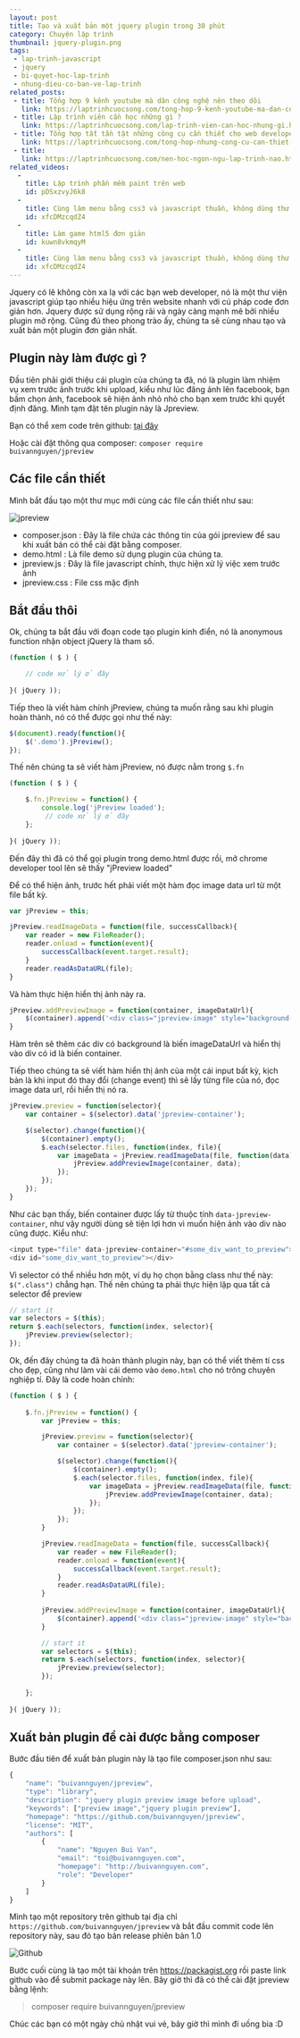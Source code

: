```yaml
---
layout: post
title: Tạo và xuất bản một jquery plugin trong 30 phút
category: Chuyện lập trình
thumbnail: jquery-plugin.png
tags:
 - lap-trinh-javascript
 - jquery
 - bi-quyet-hoc-lap-trinh
 - nhung-dieu-co-ban-ve-lap-trinh
related_posts:
 - title: Tổng hợp 9 kênh youtube mà dân công nghệ nên theo dõi
   link: https://laptrinhcuocsong.com/tong-hop-9-kenh-youtube-ma-dan-cong-nghe-nen-theo-doi.html
 - title: Lập trình viên cần học những gì ?
   link: https://laptrinhcuocsong.com/lap-trinh-vien-can-hoc-nhung-gi.html
 - title: Tổng hợp tất tần tật những công cụ cần thiết cho web developer
   link: https://laptrinhcuocsong.com/tong-hop-nhung-cong-cu-can-thiet-cho-web-developer.html
 - title:
   link: https://laptrinhcuocsong.com/nen-hoc-ngon-ngu-lap-trinh-nao.html
related_videos:
  -
    title: Lập trình phần mềm paint trên web
    id: pDSxzvyJ6k8
  -
    title: Cùng làm menu bằng css3 và javascript thuần, không dùng thư viện
    id: xfcDMzcqdZ4
  -
    title: Làm game html5 đơn giản
    id: kuwn8vkmqyM
  -
    title: Cùng làm menu bằng css3 và javascript thuần, không dùng thư viện
    id: xfcDMzcqdZ4
---
```

Jquery có lẽ không còn xa lạ với các bạn web developer, nó là một thư viện javascript giúp tạo nhiều hiệu ứng trên website nhanh với cú pháp code đơn giản hơn. Jquery được sử dụng rộng rãi và ngày càng mạnh mẽ bởi nhiều plugin mở rộng. Cũng đú theo phong trào ấy, chúng ta sẽ cùng nhau tạo và xuất bản một plugin đơn giản nhất.

## Plugin này làm được gì ?

Đầu tiên phải giới thiệu cái plugin của chúng ta đã, nó là plugin làm nhiệm vụ xem trước ảnh trước khi upload, kiểu như lúc đăng ảnh lên facebook, bạn bấm chọn ảnh, facebook sẽ hiện ảnh nhỏ nhỏ cho bạn xem trước khi quyết định đăng. Mình tạm đặt tên plugin này là Jpreview.

Bạn có thể xem code trên github: [tại đây](https://github.com/buivannguyen/jpreview)

Hoặc cài đặt thông qua composer: `composer require buivannguyen/jpreview`

## Các file cần thiết

Mình bắt đầu tạo một thư mục mới cùng các file cần thiết như sau:

![jpreview](images/jpreview-files.png)

- composer.json : Đây là file chứa các thông tin của gói jpreview để sau khi xuất bản có thể cài đặt bằng composer.
- demo.html : Là file demo sử dụng plugin của chúng ta.
- jpreview.js : Đây là file javascript chính, thực hiện xử lý việc xem trước ảnh
- jpreview.css : File css mặc định

## Bắt đầu thôi

Ok, chúng ta bắt đầu với đoạn code tạo plugin kinh điển, nó là anonymous function nhận object jQuery là tham số.

```javascript
(function ( $ ) {

    // code xử lý ở đây
   
}( jQuery ));
```

Tiếp theo là viết hàm chính jPreview, chúng ta muốn rằng sau khi plugin hoàn thành, nó có thể được gọi như thế này:

```javascript
$(document).ready(function(){
	$('.demo').jPreview();
});
```

Thế nên chúng ta sẽ viết hàm jPreview, nó được nằm trong `$.fn`

```javascript
(function ( $ ) {

    $.fn.jPreview = function() {
        console.log('jPreview loaded');
         // code xử lý ở đây
    };
    
}( jQuery ));
```

Đến đây thì đã có thể gọi plugin trong demo.html được rồi, mở chrome developer tool lên sẽ thấy "jPreview loaded"

Để có thể hiện ảnh, trước hết phải viết một hàm đọc image data url từ một file bất kỳ.

```javascript
var jPreview = this;

jPreview.readImageData = function(file, successCallback){
    var reader = new FileReader();
    reader.onload = function(event){
        successCallback(event.target.result);
    }
    reader.readAsDataURL(file);
}
```

Và hàm thực hiện hiển thị ảnh này ra.

```javascript
jPreview.addPreviewImage = function(container, imageDataUrl){
    $(container).append('<div class="jpreview-image" style="background-image: url('+ imageDataUrl +')"></div>');
}
```

Hàm trên sẽ thêm các div có background là biến imageDataUrl và hiển thị vào div có id là biến container.

Tiếp theo chúng ta sẽ viết hàm hiển thị ảnh của một cái input bất kỳ, kịch bản là khi input đó thay đổi (change event) thì sẽ lấy từng file của nó, đọc image data url, rồi hiển thị nó ra.

```javascript
jPreview.preview = function(selector){
    var container = $(selector).data('jpreview-container');

    $(selector).change(function(){
        $(container).empty();
        $.each(selector.files, function(index, file){
            var imageData = jPreview.readImageData(file, function(data){
                jPreview.addPreviewImage(container, data);
            });
        });
    });
}
```

Như các bạn thấy, biến container được lấy từ thuộc tính `data-jpreview-container`, như vậy người dùng sẽ tiện lợi hơn vì muốn hiện ảnh vào div nào cũng được. Kiểu như:

```javascript
<input type="file" data-jpreview-container="#some_div_want_to_preview">
<div id="some_div_want_to_preview"></div>
```

Vì selector có thể nhiều hơn một, ví dụ họ chọn bằng class như thế này: `$(".class")` chẳng hạn. Thế nên chúng ta phải thực hiện lặp qua tất cả selector để preview

```javascript
// start it
var selectors = $(this);
return $.each(selectors, function(index, selector){
    jPreview.preview(selector);
});
```

Ok, đến đây chúng ta đã hoàn thành plugin này, bạn có thể viết thêm tí css cho đẹp, cũng như làm vài cái demo vào `demo.html` cho nó trông chuyên nghiệp tí. Đây là code hoàn chỉnh:

```javascript
(function ( $ ) {
 
    $.fn.jPreview = function() {
        var jPreview = this;

        jPreview.preview = function(selector){
            var container = $(selector).data('jpreview-container');

            $(selector).change(function(){
                $(container).empty();
                $.each(selector.files, function(index, file){
                    var imageData = jPreview.readImageData(file, function(data){
                        jPreview.addPreviewImage(container, data);
                    });
                });
            });
        }

        jPreview.readImageData = function(file, successCallback){
            var reader = new FileReader();
            reader.onload = function(event){
                successCallback(event.target.result);
            }
            reader.readAsDataURL(file);
        }
        
        jPreview.addPreviewImage = function(container, imageDataUrl){
            $(container).append('<div class="jpreview-image" style="background-image: url('+ imageDataUrl +')"></div>');
        }

        // start it
        var selectors = $(this);
        return $.each(selectors, function(index, selector){
            jPreview.preview(selector);
        });
 
    };
 
}( jQuery ));
```

## Xuất bản plugin để cài được bằng composer

Bước đầu tiên để xuất bản plugin này là tạo file composer.json như sau:

```javascript
{
    "name": "buivannguyen/jpreview",
    "type": "library",
    "description": "jquery plugin preview image before upload",
    "keywords": ["preview image","jquery plugin preview"],
    "homepage": "https://github.com/buivannguyen/jpreview",
    "license": "MIT",
    "authors": [
        {
            "name": "Nguyen Bui Van",
            "email": "toi@buivannguyen.com",
            "homepage": "http://buivannguyen.com",
            "role": "Developer"
        }
    ]
}
```

Mình tạo một repository trên github tại địa chỉ `https://github.com/buivannguyen/jpreview` và bắt đầu commit code lên repository này, sau đó tạo bản release phiên bản 1.0

![Github](images/jpreview-github.png)

Bước cuối cùng là tạo một tài khoản trên https://packagist.org rồi paste link github vào để submit package này lên. Bây giờ thì đã có thể cài đặt jpreview bằng lệnh:

> composer require buivannguyen/jpreview

Chúc các bạn có một ngày chủ nhật vui vẻ, bây giờ thì mình đi uống bia :D
